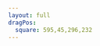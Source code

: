 ```yaml
---
layout: full
dragPos:
  square: 595,45,296,232
---
```


<RenderWhen context="visible" class="stream-on-term-container">
    <StreamOnTerminal/>
</RenderWhen>


<style>
.stream-on-term-container {
    height: 100%;
}
</style>
